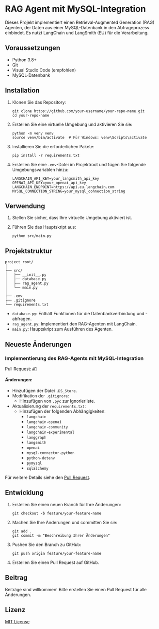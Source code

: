 # RAG Agent mit MySQL-Integration

Dieses Projekt implementiert einen Retrieval-Augmented Generation (RAG) Agenten, der Daten aus einer MySQL-Datenbank in den Abfrageprozess einbindet. Es nutzt LangChain und LangSmith (EU) für die Verarbeitung.

## Voraussetzungen

- Python 3.8+
- Git
- Visual Studio Code (empfohlen)
- MySQL-Datenbank

## Installation

1. Klonen Sie das Repository:
   ```
   git clone https://github.com/your-username/your-repo-name.git
   cd your-repo-name
   ```

2. Erstellen Sie eine virtuelle Umgebung und aktivieren Sie sie:
   ```
   python -m venv venv
   source venv/bin/activate  # Für Windows: venv\Scripts\activate
   ```

3. Installieren Sie die erforderlichen Pakete:
   ```
   pip install -r requirements.txt
   ```

4. Erstellen Sie eine `.env`-Datei im Projektroot und fügen Sie folgende Umgebungsvariablen hinzu:
   ```
   LANGCHAIN_API_KEY=your_langsmith_api_key
   OPENAI_API_KEY=your_openai_api_key
   LANGCHAIN_ENDPOINT=https://api.eu.langchain.com
   MYSQL_CONNECTION_STRING=your_mysql_connection_string
   ```

## Verwendung

1. Stellen Sie sicher, dass Ihre virtuelle Umgebung aktiviert ist.

2. Führen Sie das Hauptskript aus:
   ```
   python src/main.py
   ```

## Projektstruktur

```
project_root/
│
├── src/
│   ├── __init__.py
│   ├── database.py
│   ├── rag_agent.py
│   └── main.py
│
├── .env
├── .gitignore
└── requirements.txt
```

- `database.py`: Enthält Funktionen für die Datenbankverbindung und -abfragen.
- `rag_agent.py`: Implementiert den RAG-Agenten mit LangChain.
- `main.py`: Hauptskript zum Ausführen des Agenten.

## Neueste Änderungen

### Implementierung des RAG-Agents mit MySQL-Integration
Pull Request: [#1](https://github.com/Fa-commits/kete/pull/1)

#### Änderungen:
- Hinzufügen der Datei `.DS_Store`.
- Modifikation der `.gitignore`:
  - Hinzufügen von `.pyc` zur Ignorierliste.
- Aktualisierung der `requirements.txt`:
  - Hinzufügen der folgenden Abhängigkeiten:
    - `langchain`
    - `langchain-openai`
    - `langchain-community`
    - `langchain-experimental`
    - `langgraph`
    - `langsmith`
    - `openai`
    - `mysql-connector-python`
    - `python-dotenv`
    - `pymysql`
    - `sqlalchemy`

Für weitere Details siehe den [Pull Request](https://github.com/Fa-commits/kete/pull/1).

## Entwicklung

1. Erstellen Sie einen neuen Branch für Ihre Änderungen:
   ```
   git checkout -b feature/your-feature-name
   ```

2. Machen Sie Ihre Änderungen und committen Sie sie:
   ```
   git add .
   git commit -m "Beschreibung Ihrer Änderungen"
   ```

3. Pushen Sie den Branch zu GitHub:
   ```
   git push origin feature/your-feature-name
   ```

4. Erstellen Sie einen Pull Request auf GitHub.

## Beitrag

Beiträge sind willkommen! Bitte erstellen Sie einen Pull Request für alle Änderungen.

## Lizenz

[MIT License](https://opensource.org/licenses/MIT)
